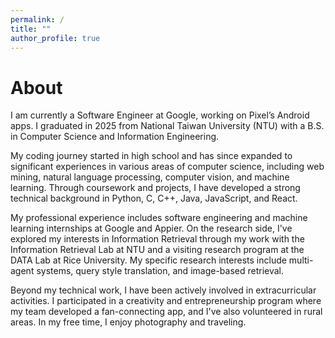 ```yaml
---
permalink: /
title: ""
author_profile: true
---
```

# About

I am currently a Software Engineer at Google, working on Pixel’s Android apps. I graduated in 2025 from National Taiwan University (NTU) with a B.S. in Computer Science and Information Engineering.

My coding journey started in high school and has since expanded to significant experiences in various areas of computer science, including web mining, natural language processing, computer vision, and machine learning. Through coursework and projects, I have developed a strong technical background in Python, C, C++, Java, JavaScript, and React. 

My professional experience includes software engineering and machine learning internships at Google and Appier. On the research side, I've explored my interests in Information Retrieval through my work with the Information Retrieval Lab at NTU and a visiting research program at the DATA Lab at Rice University. My specific research interests include multi-agent systems, query style translation, and image-based retrieval.

Beyond my technical work, I have been actively involved in extracurricular activities. I participated in a creativity and entrepreneurship program where my team developed a fan-connecting app, and I've also volunteered in rural areas. In my free time, I enjoy photography and traveling.